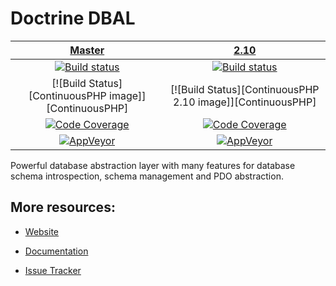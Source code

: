 # Doctrine DBAL

| [Master][Master] | [2.10][2.10] |
|:----------------:|:----------:|
| [![Build status][Master image]][Master] | [![Build status][2.10 image]][2.10] |
| [![Build Status][ContinuousPHP image]][ContinuousPHP] | [![Build Status][ContinuousPHP 2.10 image]][ContinuousPHP] |
| [![Code Coverage][Coverage image]][CodeCov Master] | [![Code Coverage][Coverage 2.10 image]][CodeCov 2.10] |
| [![AppVeyor][AppVeyor master image]][AppVeyor master] | [![AppVeyor][AppVeyor 2.10 image]][AppVeyor 2.10] |

Powerful database abstraction layer with many features for database schema introspection, schema management and PDO abstraction.

## More resources:

* [Website](http://www.doctrine-project.org/projects/dbal.html)
* [Documentation](http://docs.doctrine-project.org/projects/doctrine-dbal/en/latest/)
* [Issue Tracker](https://github.com/doctrine/dbal/issues)

  [Master image]: https://img.shields.io/travis/doctrine/dbal/master.svg?style=flat-square
  [Coverage image]: https://codecov.io/gh/doctrine/dbal/branch/master/graph/badge.svg
  [Master]: https://travis-ci.org/doctrine/dbal
  [CodeCov Master]: https://codecov.io/gh/doctrine/dbal/branch/master
  [AppVeyor master]: https://ci.appveyor.com/project/doctrine/dbal/branch/master
  [AppVeyor master image]: https://ci.appveyor.com/api/projects/status/i88kitq8qpbm0vie/branch/master?svg=true

  [2.10 image]: https://img.shields.io/travis/doctrine/dbal/2.10.x.svg?style=flat-square
  [Coverage 2.10 image]: https://codecov.io/gh/doctrine/dbal/branch/2.10.x/graph/badge.svg
  [2.10]: https://github.com/doctrine/dbal/tree/2.10.x
  [CodeCov 2.10]: https://codecov.io/gh/doctrine/dbal/branch/2.10.x
  [AppVeyor 2.10]: https://ci.appveyor.com/project/doctrine/dbal/branch/2.10.x
  [AppVeyor 2.10 image]: https://ci.appveyor.com/api/projects/status/i88kitq8qpbm0vie/branch/2.10.x?svg=true
